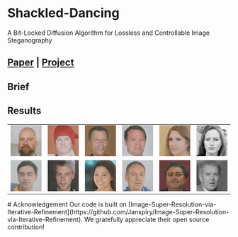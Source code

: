 # Shackled-Dancing
A Bit-Locked Diffusion Algorithm for Lossless and Controllable Image Steganography
## [Paper](https://arxiv.org/abs/2505.10950) | [Project](https://github.com/yingtian22/Shackled-Dancing)
## Brief
## Results
<table>
  <tr>
    <td><img src="Figures/1.png" width="100"></td>
    <td><img src="Figures/2.png" width="100"></td>
    <td><img src="Figures/3.png" width="100"></td>
    <td><img src="Figures/4.png" width="100"></td>
    <td><img src="Figures/5.png" width="100"></td>
    <td><img src="Figures/6.png" width="100"></td>
  </tr>
  <tr>
    <td><img src="Figures/7.png" width="100"></td>
    <td><img src="Figures/8.png" width="100"></td>
    <td><img src="Figures/9.png" width="100"></td>
    <td><img src="Figures/10.png" width="100"></td>
    <td><img src="Figures/11.png" width="100"></td>
    <td><img src="Figures/12.png" width="100"></td>
  </tr>
  <!-- 添加更多行 -->
</table>
# Acknowledgement
Our code is built on [Image-Super-Resolution-via-Iterative-Refinement](https://github.com/Janspiry/Image-Super-Resolution-via-Iterative-Refinement). We gratefully appreciate their open source contribution!
